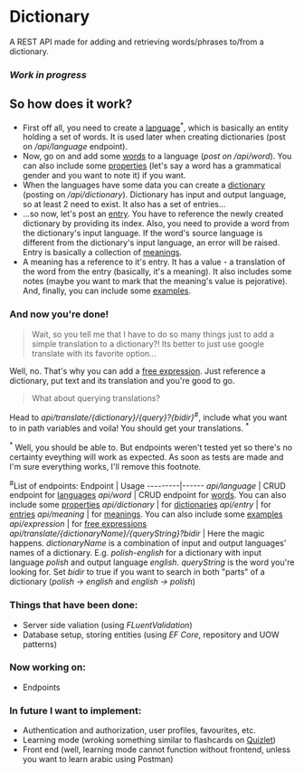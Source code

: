 # Dictionary
A REST API made for adding and retrieving words/phrases to/from a dictionary. 

### _**Work in progress**_


## So how does it work?

* First off all, you need to create a [language](https://github.com/Yanitrix/Dictionary/blob/master/Data/Dto/LanguageDto.cs)<sup>*</sup>, which is basically an 
  entity holding a set of words. It is used later when creating dictionaries (post on _/api/language_ endpoint).
* Now, go on and add some [words](https://github.com/Yanitrix/Dictionary/blob/master/Data/Dto/WordDto.cs) to a language (_post on /api/word_). You can also include some 
  [properties](https://github.com/Yanitrix/Dictionary/blob/master/Data/Dto/WordPropertyDto.cs) (let's say a word has a grammatical gender and you want to note it) if you want.
* When the languages have some data you can create a [dictionary](https://github.com/Yanitrix/Dictionary/blob/master/Data/Dto/DictionaryDto.cs) (posting on _/api/dictionary_).
  Dictionary has input and output language, so at least 2 need to exist. It also has a set of entries... 
* ...so now, let's post an [entry](https://github.com/Yanitrix/Dictionary/blob/master/Data/Dto/EntryDto.cs). You have to reference the newly created dictionary by providing its
  index. Also, you need to provide a word from the dictionary's input language. If the word's source language is different from the dictionary's input language, an error will be
  raised. Entry is basically a collection of [meanings](https://github.com/Yanitrix/Dictionary/blob/master/Data/Dto/MeaningDto.cs).
* A meaning has a reference to it's entry. It has a value - a translation of the word from the entry (basically, it's a meaning). It also includes some notes (maybe you want
  to mark that the meaning's value is pejorative). And, finally, you can include some [examples](https://github.com/Yanitrix/Dictionary/blob/master/Data/Dto/ExampleDto.cs).
 
### And now you're done!

>Wait, so you tell me that I have to do so many things just to add a simple translation to a dictionary?!
>Its better to just use google translate with its favorite option...
  
Well, no. That's why you can add a [free expression](https://github.com/Yanitrix/Dictionary/blob/master/Data/Dto/FreeExpressionDto.cs). Just reference a dictionary, put text
and its translation and you're good to go.

>What about querying translations?

Head to _api/translate/{dictionary}/{query}?{bidir}_<sup>#</sup>, include what you want to in path variables and voila! You should get your translations. <sup>*</sup>

<sup>*</sup> Well, you should be able to. But endpoints weren't tested yet so there's no certainty eveything will work as expected. As soon as tests are made and I'm sure everything
works, I'll remove this footnote.

<sup>#</sup>List of endpoints:
Endpoint | Usage
---------|------
_api/language_ | CRUD endpoint for [languages](https://github.com/Yanitrix/Dictionary/blob/master/Data/Dto/LanguageDto.cs)
_api/word_ | CRUD endpoint for [words](https://github.com/Yanitrix/Dictionary/blob/master/Data/Dto/WordDto.cs). You can also include some [properties](https://github.com/Yanitrix/Dictionary/blob/master/Data/Dto/WordPropertyDto.cs)
_api/dictionary_ | for [dictionaries](https://github.com/Yanitrix/Dictionary/blob/master/Data/Dto/DictionaryDto.cs)
_api/entry_ | for [entries](https://github.com/Yanitrix/Dictionary/blob/master/Data/Dto/EntryDto.cs)
_api/meaning_ | for [meanings](https://github.com/Yanitrix/Dictionary/blob/master/Data/Dto/MeaningDto.cs). You can also include some [examples](https://github.com/Yanitrix/Dictionary/blob/master/Data/Dto/ExampleDto.cs)
_api/expression_ | for [free expressions](https://github.com/Yanitrix/Dictionary/blob/master/Data/Dto/FreeExpressionDto.cs)
_api/translate/{dictionaryName}/{queryString}?bidir_ | Here the magic happens. _dictionaryName_ is a combination of input and output languages' names of a dictionary. E.g. _polish-english_ for a dictionary with input language _polish_ and output language _english_. _queryString_ is the word you're looking for. Set _bidir_ to true if you want to search in both "parts" of a dictionary (_polish -> english_ and _english -> polish_)


### Things that have been done:

* Server side valiation (using _FLuentValidation_)
* Database setup, storing entities (using _EF Core_, repository and UOW patterns)

### Now working on:

* Endpoints

### In future I want to implement:

* Authentication and authorization, user profiles, favourites, etc.
* Learning mode (wroking something similar to flashcards on [Quizlet](https://quizlet.com/))
* Front end (well, learning mode cannot function without frontend, unless you want to learn arabic using Postman)
